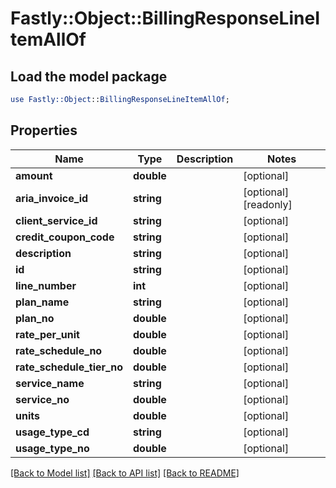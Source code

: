 # Fastly::Object::BillingResponseLineItemAllOf

## Load the model package
```perl
use Fastly::Object::BillingResponseLineItemAllOf;
```

## Properties
Name | Type | Description | Notes
------------ | ------------- | ------------- | -------------
**amount** | **double** |  | [optional] 
**aria_invoice_id** | **string** |  | [optional] [readonly] 
**client_service_id** | **string** |  | [optional] 
**credit_coupon_code** | **string** |  | [optional] 
**description** | **string** |  | [optional] 
**id** | **string** |  | [optional] 
**line_number** | **int** |  | [optional] 
**plan_name** | **string** |  | [optional] 
**plan_no** | **double** |  | [optional] 
**rate_per_unit** | **double** |  | [optional] 
**rate_schedule_no** | **double** |  | [optional] 
**rate_schedule_tier_no** | **double** |  | [optional] 
**service_name** | **string** |  | [optional] 
**service_no** | **double** |  | [optional] 
**units** | **double** |  | [optional] 
**usage_type_cd** | **string** |  | [optional] 
**usage_type_no** | **double** |  | [optional] 

[[Back to Model list]](../README.md#documentation-for-models) [[Back to API list]](../README.md#documentation-for-api-endpoints) [[Back to README]](../README.md)


